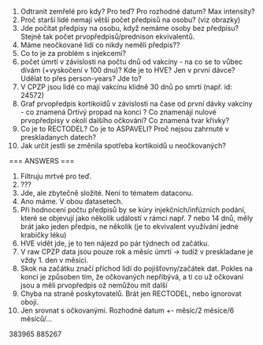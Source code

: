 1. Odtranit zemřelé pro kdy? Pro teď? Pro rozhodné datum? Max intensity?
2. Proč starší lidé nemají větší počet předpisů na osobu? (viz obrazky)
3. Jde počítat předpisy na osobu, když nemáme osoby bez předpisu? Stejně tak počet prvopředpisů/prednison ekvivalentů.
4. Máme neočkované lidi co nikdy neměli předpis??
5. Co to je za problém s injekcemi?
6. počet úmrtí v závislosti na počtu dnů od vakcíny - na co se to vůbec dívám (+vyskočení v 100 dnu)? Kde je to HVE? Jen v první dávce? Udělat to přes person-years? Jde to?
7. V CPZP jsou lidé co mají vakcínu klidně 30 dnů po smrti (např. id: 24572)
8. Graf prvopředpis kortikoidů v závislosti na čase od první dávky vakcíny - co znamená Drtivý propad na konci ? Co znamenájí nulové prvopředpisy v okolí dalšího očkování? Co znamená tvar křivky?
9. Co je to RECTODEL? Co je to ASPAVELI? Proč nejsou zahrnuté v preskladanych datech?
10. Jak určit jestli se změnila spotřeba kortikoidů u neočkovaných?


=== ANSWERS ===
1. Filtruju mrtvé pro teď.
2. ???
3. Jde, ale zbytečně složité. Není to tématem dataconu.
4. Ano máme. V obou datasetech.
5. Při hodnocení počtu předpisů by se kúry injekčních/infúzních podání, které se objevují jako několik událostí v rámci např. 7 nebo 14 dnů, měly brát jako jeden předpis, ne několik (je to ekvivalent využívání jedné krabičky léku)
6. HVE vidět jde, je to ten nájezd po pár týdnech od začátku. 
7. V raw CPZP data jsou pouze rok a měsíc úmrtí -> tudíž v preskladane je vždy 1. den v měsíci.
8. Skok na začátku značí příchod lidí do pojišťovny/začátek dat. Pokles na konci je způsoben tím, že očkovaných nepřibývá, a ti co už očkovaní jsou a měli prvopředpis ož nemůžou mít další
9. Chyba na straně poskytovatelů. Brát jen RECTODEL, nebo ignorovat obojí.
10. Jen srovnat s očkovanými. Rozhodné datum +- měsíc/2 měsíce/6 měsíců/...

383965
885267